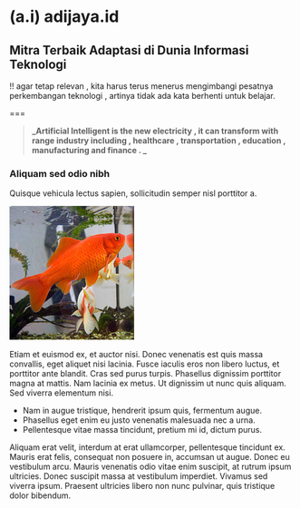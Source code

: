 # (a.i)  adijaya.id 

## Mitra Terbaik Adaptasi di Dunia Informasi Teknologi  

!! agar tetap relevan , kita harus terus menerus mengimbangi pesatnya perkembangan teknologi , artinya tidak ada kata berhenti untuk belajar.

===

> **_Artificial Intelligent  is the new electricity , it can transform with range industry including , healthcare , transportation , education , manufacturing and finance . _**
>

### Aliquam sed odio nibh

Quisque vehicula lectus sapien, sollicitudin semper nisl porttitor a.

![An image of a goldfish](goldfish.jpg)

Etiam et euismod ex, et auctor nisi. Donec venenatis est quis massa convallis, eget aliquet nisi lacinia. Fusce iaculis eros non libero luctus, et porttitor ante blandit. Cras sed purus turpis. Phasellus dignissim porttitor magna at mattis. Nam lacinia ex metus. Ut dignissim ut nunc quis aliquam. Sed viverra elementum nisi. 

* Nam in augue tristique, hendrerit ipsum quis, fermentum augue. 
* Phasellus eget enim eu justo venenatis malesuada nec a urna. 
* Pellentesque vitae massa tincidunt, pretium mi id, dictum purus.

Aliquam erat velit, interdum at erat ullamcorper, pellentesque tincidunt ex. Mauris erat felis, consequat non posuere in, accumsan ut augue. Donec eu vestibulum arcu. Mauris venenatis odio vitae enim suscipit, at rutrum ipsum ultricies. Donec suscipit massa at vestibulum imperdiet. Vivamus sed viverra ipsum. Praesent ultricies libero non nunc pulvinar, quis tristique dolor bibendum.